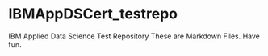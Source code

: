 # IBMAppDSCert_testrepo
IBM Applied Data Science Test Repository
These are Markdown Files.
Have fun.
